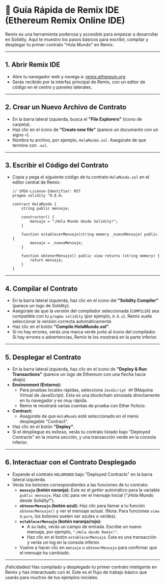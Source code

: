 # 🚀 Guía Rápida de Remix IDE (Ethereum Remix Online IDE)

Remix es una herramienta poderosa y accesible para empezar a desarrollar en Solidity. Aquí te muestro los pasos básicos para escribir, compilar y desplegar tu primer contrato "Hola Mundo" en Remix.

---

## 1. Abrir Remix IDE

* Abre tu navegador web y navega a: [remix.ethereum.org](https://remix.ethereum.org/)
* Serás recibido por la interfaz principal de Remix, con un editor de código en el centro y paneles laterales.

---

## 2. Crear un Nuevo Archivo de Contrato

* En la barra lateral izquierda, busca el **"File Explorers"** (icono de carpeta).
* Haz clic en el icono de **"Create new file"** (parece un documento con un signo `+`).
* Nombra tu archivo, por ejemplo, `HolaMundo.sol`. Asegúrate de que termine con `.sol`.

---

## 3. Escribir el Código del Contrato

* Copia y pega el siguiente código de tu contrato `HolaMundo.sol` en el editor central de Remix:

    ```solidity
    // SPDX-License-Identifier: MIT
    pragma solidity ^0.8.0;

    contract HolaMundo {
        string public mensaje;

        constructor() {
            mensaje = "¡Hola Mundo desde Solidity!";
        }

        function establecerMensaje(string memory _nuevoMensaje) public {
            mensaje = _nuevoMensaje;
        }

        function obtenerMensaje() public view returns (string memory) {
            return mensaje;
        }
    }
    ```

---

## 4. Compilar el Contrato

* En la barra lateral izquierda, haz clic en el icono del **"Solidity Compiler"** (parece un logo de Solidity).
* Asegúrate de que la versión del compilador seleccionada (`COMPILER`) sea compatible con tu `pragma solidity` (por ejemplo, `0.8.x`). Remix suele seleccionar la versión correcta automáticamente.
* Haz clic en el botón **"Compile HolaMundo.sol"**.
* Si no hay errores, verás una marca verde junto al icono del compilador. Si hay errores o advertencias, Remix te los mostrará en la parte inferior.

---

## 5. Desplegar el Contrato

* En la barra lateral izquierda, haz clic en el icono de **"Deploy & Run Transactions"** (parece un logo de Ethereum con una flecha hacia abajo).
* **Environment (Entorno):**
    * Para pruebas locales rápidas, selecciona `JavaScript VM` (Máquina Virtual de JavaScript). Esta es una blockchain simulada directamente en tu navegador y es muy rápida.
    * Remix te mostrará varias cuentas de prueba con Ether ficticio.
* **Contract:**
    * Asegúrate de que `HolaMundo` esté seleccionado en el menú desplegable "Contract".
* Haz clic en el botón **"Deploy"**.
* Si el despliegue es exitoso, verás tu contrato listado bajo "Deployed Contracts" en la misma sección, y una transacción verde en la consola inferior.

---

## 6. Interactuar con el Contrato Desplegado

* Expande el contrato `HOLAMUNDO` bajo "Deployed Contracts" en la barra lateral izquierda.
* Verás los botones correspondientes a las funciones de tu contrato:
    * **`mensaje` (botón naranja):** Este es el _getter_ automático para la variable `public mensaje`. Haz clic para ver el mensaje inicial ("¡Hola Mundo desde Solidity!").
    * **`obtenerMensaje` (botón azul):** Haz clic para llamar a tu función `obtenerMensaje()` y ver el mensaje actual. (Nota: Para funciones `view` o `pure`, los botones suelen ser azules o verdes).
    * **`establecerMensaje` (botón naranja/rojo):**
        * A su lado, verás un campo de entrada. Escribe un nuevo mensaje, por ejemplo, `"¡Hola desde Remix!"`.
        * Haz clic en el botón `establecerMensaje`. Esta es una transacción y verás un log en la consola inferior.
    * Vuelve a hacer clic en `mensaje` u `obtenerMensaje` para confirmar que el mensaje ha cambiado.

---

¡Felicidades! Has compilado y desplegado tu primer contrato inteligente en Remix y has interactuado con él. Este es el flujo de trabajo básico que usarás para muchos de tus ejemplos iniciales.
